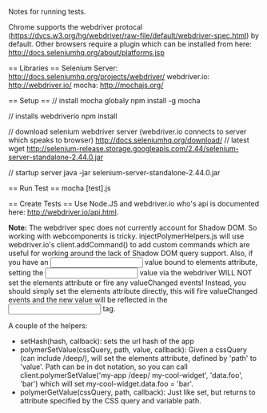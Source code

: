 Notes for running tests.

Chrome supports the webdriver protocal (https://dvcs.w3.org/hg/webdriver/raw-file/default/webdriver-spec.html) by default.  Other browsers require a plugin which can be installed from here: http://docs.seleniumhq.org/about/platforms.jsp

== Libraries ==
Selenium Server: http://docs.seleniumhq.org/projects/webdriver/
webdriver.io: http://webdriver.io/
mocha: http://mochajs.org/


== Setup ==
// install mocha globaly
npm install -g mocha

// installs webdriverio
npm install 

// download selenium webdriver server (webdriver.io connects to server which speaks to browser)
http://docs.seleniumhq.org/download/
// latest
wget http://selenium-release.storage.googleapis.com/2.44/selenium-server-standalone-2.44.0.jar

// startup server
java -jar selenium-server-standalone-2.44.0.jar


== Run Test ==
mocha [test].js


== Create Tests ==
Use Node.JS and webdriver.io who's api is documented here: http://webdriver.io/api.html.

**Note:** The webdriver spec does not currently account for Shadow DOM.  So working with webcomponents is tricky.  injectPolymerHelpers.js will use webdriver.io's client.addCommand() to add custom commands which are useful for working around the lack of Shadow DOM query support.
Also, if you have an <input /> value bound to elements attribute, setting the <input /> value via the webdriver WILL NOT set the elements attribute or fire any valueChanged events!  Instead, you should simply set the elements attribute directly, this will fire valueChanged events and the new value will be reflected in the <input /> tag.

A couple of the helpers:
- setHash(hash, callback): sets the url hash of the app
- polymerSetValue(cssQuery, path, value, callback): Given a cssQuery (can include /deep/), will set the elements attribute, defined by 'path' to 'value'.  Path can be in dot notation, so you can call client.polymerSetValue('my-app /deep/ my-cool-widget', 'data.foo', 'bar') which will set my-cool-widget.data.foo = 'bar'.
- polymerGetValue(cssQuery, path, callback): Just like set, but returns to attribute specified by the CSS query and variable path.
